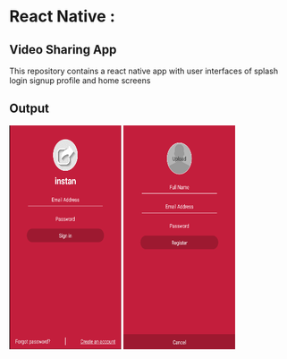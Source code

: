 #  React Native :
## Video Sharing App

This repository contains a react native app with user interfaces of splash login signup profile and home screens

## Output

<img src="assets/images/login-screenshot.png" width="200" height="400" /> <img src="assets/images/signup-screenshot.png" width="200" height="400" />
